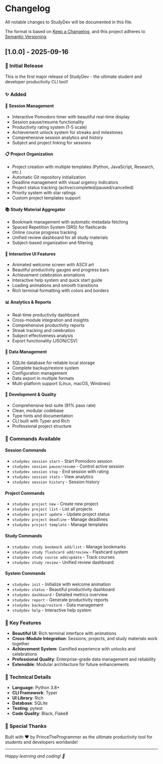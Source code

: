 # Changelog

All notable changes to StudyDev will be documented in this file.

The format is based on [Keep a Changelog](https://keepachangelog.com/en/1.0.0/),
and this project adheres to [Semantic Versioning](https://semver.org/spec/v2.0.0.html).

## [1.0.0] - 2025-09-16

### 🎉 Initial Release

This is the first major release of StudyDev - the ultimate student and developer productivity CLI tool!

### ✨ Added

#### 🍅 **Session Management**
- Interactive Pomodoro timer with beautiful real-time display
- Session pause/resume functionality
- Productivity rating system (1-5 scale)
- Achievement unlock system for streaks and milestones
- Comprehensive session analytics and history
- Subject and project linking for sessions

#### 📋 **Project Organization**
- Project creation with multiple templates (Python, JavaScript, Research, etc.)
- Automatic Git repository initialization
- Deadline management with visual urgency indicators
- Project status tracking (active/completed/paused/cancelled)
- Priority system with star ratings
- Custom project templates support

#### 📚 **Study Material Aggregator**
- Bookmark management with automatic metadata fetching
- Spaced Repetition System (SRS) for flashcards
- Online course progress tracking
- Unified review dashboard for all study materials
- Subject-based organization and filtering

#### 🎨 **Interactive UI Features**
- Animated welcome screen with ASCII art
- Beautiful productivity gauges and progress bars
- Achievement celebration animations
- Interactive help system and quick start guide
- Loading animations and smooth transitions
- Rich terminal formatting with colors and borders

#### 📊 **Analytics & Reports**
- Real-time productivity dashboard
- Cross-module integration and insights
- Comprehensive productivity reports
- Streak tracking and celebration
- Subject effectiveness analysis
- Export functionality (JSON/CSV)

#### 💾 **Data Management**
- SQLite database for reliable local storage
- Complete backup/restore system
- Configuration management
- Data export in multiple formats
- Multi-platform support (Linux, macOS, Windows)

#### 🧪 **Development & Quality**
- Comprehensive test suite (81% pass rate)
- Clean, modular codebase
- Type hints and documentation
- CLI built with Typer and Rich
- Professional project structure

### 🚀 **Commands Available**

#### Session Commands
- `studydev session start` - Start Pomodoro session
- `studydev session pause/resume` - Control active session
- `studydev session stop` - End session with rating
- `studydev session stats` - View analytics
- `studydev session history` - Session history

#### Project Commands
- `studydev project new` - Create new project
- `studydev project list` - List all projects
- `studydev project update` - Update project status
- `studydev project deadline` - Manage deadlines
- `studydev project template` - Manage templates

#### Study Commands
- `studydev study bookmark add/list` - Manage bookmarks
- `studydev study flashcard add/review` - Flashcard system
- `studydev study course add/update` - Track courses
- `studydev study review` - Unified review dashboard

#### System Commands
- `studydev init` - Initialize with welcome animation
- `studydev status` - Beautiful productivity dashboard
- `studydev dashboard` - Detailed metrics overview
- `studydev report` - Generate productivity reports
- `studydev backup/restore` - Data management
- `studydev help` - Interactive help system

### 🎯 **Key Features**
- **Beautiful UI**: Rich terminal interface with animations
- **Cross-Module Integration**: Sessions, projects, and study materials work together
- **Achievement System**: Gamified experience with unlocks and celebrations
- **Professional Quality**: Enterprise-grade data management and reliability
- **Extensible**: Modular architecture for future enhancements

### 📝 **Technical Details**
- **Language**: Python 3.8+
- **CLI Framework**: Typer
- **UI Library**: Rich
- **Database**: SQLite
- **Testing**: pytest
- **Code Quality**: Black, Flake8

### 🎉 **Special Thanks**
Built with ❤️ by PrinceTheProgrammer as the ultimate productivity tool for students and developers worldwide!

---

*Happy learning and coding! 🚀*